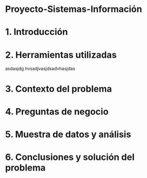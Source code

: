 # Proyecto-Sistemas-Información

# 1. Introducción
# 2. Herramientas utilizadas

asdasjdg hvsadjvasjdsadvhasjdas



# 3. Contexto del problema
# 4. Preguntas de negocio
# 5. Muestra de datos y análisis
# 6. Conclusiones y solución del problema
